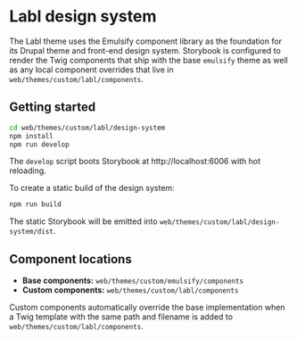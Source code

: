 # Labl design system

The Labl theme uses the Emulsify component library as the foundation for its Drupal theme and front-end design system. Storybook is configured to render the Twig components that ship with the base `emulsify` theme as well as any local component overrides that live in `web/themes/custom/labl/components`.

## Getting started

```bash
cd web/themes/custom/labl/design-system
npm install
npm run develop
```

The `develop` script boots Storybook at http://localhost:6006 with hot reloading.

To create a static build of the design system:

```bash
npm run build
```

The static Storybook will be emitted into `web/themes/custom/labl/design-system/dist`.

## Component locations

- **Base components:** `web/themes/custom/emulsify/components`
- **Custom components:** `web/themes/custom/labl/components`

Custom components automatically override the base implementation when a Twig template with the same path and filename is added to `web/themes/custom/labl/components`.
